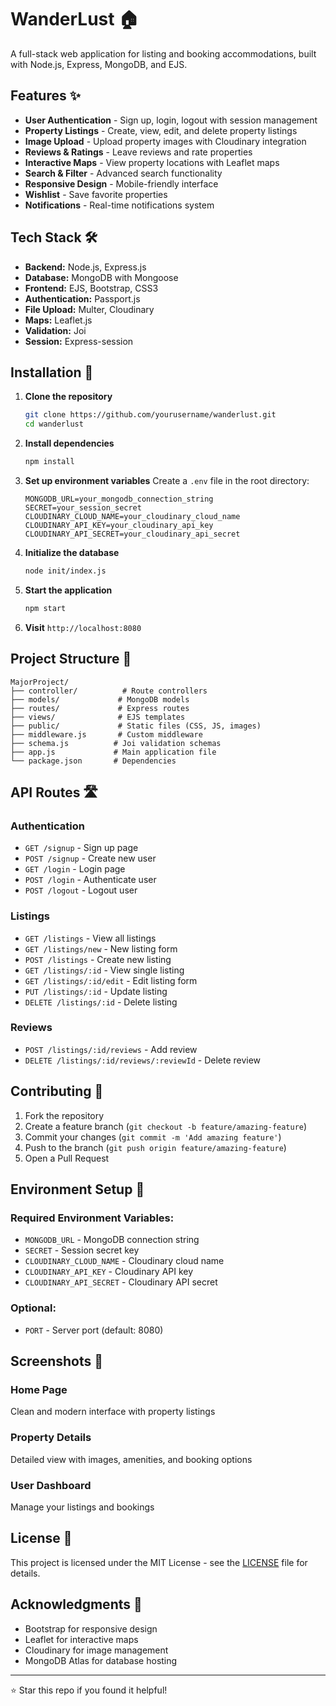 # WanderLust 🏠

A full-stack web application for listing and booking accommodations, built with Node.js, Express, MongoDB, and EJS.

## Features ✨

- **User Authentication** - Sign up, login, logout with session management
- **Property Listings** - Create, view, edit, and delete property listings
- **Image Upload** - Upload property images with Cloudinary integration
- **Reviews & Ratings** - Leave reviews and rate properties
- **Interactive Maps** - View property locations with Leaflet maps
- **Search & Filter** - Advanced search functionality
- **Responsive Design** - Mobile-friendly interface
- **Wishlist** - Save favorite properties
- **Notifications** - Real-time notifications system

## Tech Stack 🛠️

- **Backend:** Node.js, Express.js
- **Database:** MongoDB with Mongoose
- **Frontend:** EJS, Bootstrap, CSS3
- **Authentication:** Passport.js
- **File Upload:** Multer, Cloudinary
- **Maps:** Leaflet.js
- **Validation:** Joi
- **Session:** Express-session

## Installation 🚀

1. **Clone the repository**
   ```bash
   git clone https://github.com/yourusername/wanderlust.git
   cd wanderlust
   ```

2. **Install dependencies**
   ```bash
   npm install
   ```

3. **Set up environment variables**
   Create a `.env` file in the root directory:
   ```env
   MONGODB_URL=your_mongodb_connection_string
   SECRET=your_session_secret
   CLOUDINARY_CLOUD_NAME=your_cloudinary_cloud_name
   CLOUDINARY_API_KEY=your_cloudinary_api_key
   CLOUDINARY_API_SECRET=your_cloudinary_api_secret
   ```

4. **Initialize the database**
   ```bash
   node init/index.js
   ```

5. **Start the application**
   ```bash
   npm start
   ```

6. **Visit** `http://localhost:8080`

## Project Structure 📁

```
MajorProject/
├── controller/          # Route controllers
├── models/             # MongoDB models
├── routes/             # Express routes
├── views/              # EJS templates
├── public/             # Static files (CSS, JS, images)
├── middleware.js       # Custom middleware
├── schema.js          # Joi validation schemas
├── app.js             # Main application file
└── package.json       # Dependencies
```

## API Routes 🛣️

### Authentication
- `GET /signup` - Sign up page
- `POST /signup` - Create new user
- `GET /login` - Login page
- `POST /login` - Authenticate user
- `POST /logout` - Logout user

### Listings
- `GET /listings` - View all listings
- `GET /listings/new` - New listing form
- `POST /listings` - Create new listing
- `GET /listings/:id` - View single listing
- `GET /listings/:id/edit` - Edit listing form
- `PUT /listings/:id` - Update listing
- `DELETE /listings/:id` - Delete listing

### Reviews
- `POST /listings/:id/reviews` - Add review
- `DELETE /listings/:id/reviews/:reviewId` - Delete review

## Contributing 🤝

1. Fork the repository
2. Create a feature branch (`git checkout -b feature/amazing-feature`)
3. Commit your changes (`git commit -m 'Add amazing feature'`)
4. Push to the branch (`git push origin feature/amazing-feature`)
5. Open a Pull Request

## Environment Setup 🔧

### Required Environment Variables:
- `MONGODB_URL` - MongoDB connection string
- `SECRET` - Session secret key
- `CLOUDINARY_CLOUD_NAME` - Cloudinary cloud name
- `CLOUDINARY_API_KEY` - Cloudinary API key
- `CLOUDINARY_API_SECRET` - Cloudinary API secret

### Optional:
- `PORT` - Server port (default: 8080)

## Screenshots 📸

### Home Page
Clean and modern interface with property listings

### Property Details
Detailed view with images, amenities, and booking options

### User Dashboard
Manage your listings and bookings

## License 📄

This project is licensed under the MIT License - see the [LICENSE](LICENSE) file for details.


## Acknowledgments 🙏

- Bootstrap for responsive design
- Leaflet for interactive maps
- Cloudinary for image management
- MongoDB Atlas for database hosting

---

⭐ Star this repo if you found it helpful!
